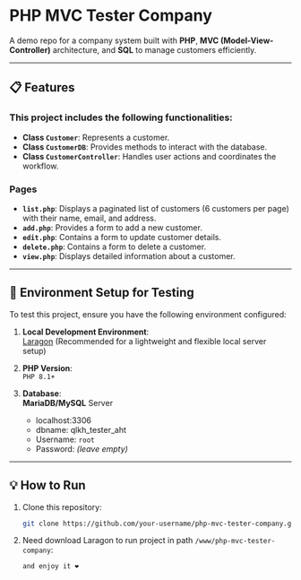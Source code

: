 # PHP MVC Tester Company

A demo repo for a company system built with **PHP**, **MVC (Model-View-Controller)** architecture, and **SQL** to manage customers efficiently.

---

## 📋 Features
### This project includes the following functionalities:
- **Class `Customer`**: Represents a customer.
- **Class `CustomerDB`**: Provides methods to interact with the database.
- **Class `CustomerController`**: Handles user actions and coordinates the workflow.

### Pages
- **`list.php`**: Displays a paginated list of customers (6 customers per page) with their name, email, and address.
- **`add.php`**: Provides a form to add a new customer.
- **`edit.php`**: Contains a form to update customer details.
- **`delete.php`**: Contains a form to delete a customer.
- **`view.php`**: Displays detailed information about a customer.

---

## 🚀 Environment Setup for Testing
To test this project, ensure you have the following environment configured:

1. **Local Development Environment**:  
   [Laragon](https://laragon.org/) (Recommended for a lightweight and flexible local server setup)

2. **PHP Version**:  
   `PHP 8.1+`

3. **Database**:  
   **MariaDB/MySQL** Server
   - localhost:3306
   - dbname: qlkh_tester_aht  
   - Username: `root`  
   - Password: *(leave empty)*

---

## 💡 How to Run
1. Clone this repository:
   ```bash
   git clone https://github.com/your-username/php-mvc-tester-company.git

2. Need download Laragon to run project in path `/www/php-mvc-tester-company`:
   ```bash
   and enjoy it ❤️
